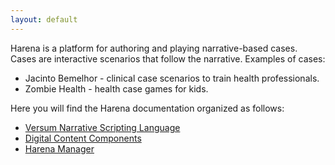 ```yaml
---
layout: default
---
```

Harena is a platform for authoring and playing narrative-based cases. Cases are interactive scenarios that follow the narrative. Examples of cases:
* Jacinto Bemelhor - clinical case scenarios to train health professionals.
* Zombie Health - health case games for kids.

Here you will find the Harena documentation organized as follows:
* [Versum Narrative Scripting Language](versum/)
* [Digital Content Components](dccs/)
* [Harena Manager](manager/)
